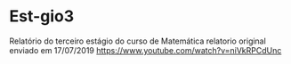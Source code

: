 # Est-gio3
Relatório do terceiro estágio do curso de Matemática
relatorio original enviado em 17/07/2019
https://www.youtube.com/watch?v=niVkRPCdUnc
